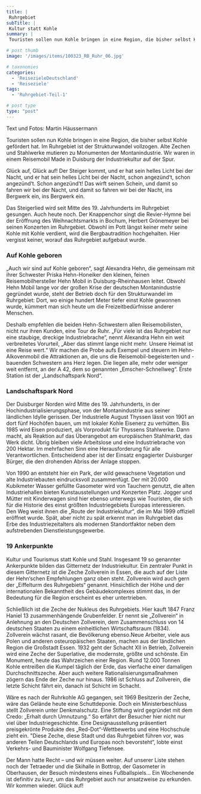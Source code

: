 ```yaml
---
title: |
 Ruhrgebiet
subTitle: |
 Kultur statt Kohle
summary: |
 Touristen sollen nun Kohle bringen in eine Region, die bisher selbst Kohle gefördert hat. Im Ruhrgebiet ist der Strukturwandel vollzogen. Alte Zechen und Stahlwerke mutieren zu Monumenten der Montanindustrie. Wir waren in einem Reisemobil Made in Duisburg der Industriekultur auf der Spur. Glück auf, Glück auf! Der Steiger kommt, und er hat sein helles Licht bei der Nacht,

# post thumb
image: '/images/items/100323_RB_Ruhr_06.jpg'

# taxonomies
categories: 
  - 'ReisezieleDeutschland'
  - 'Reiseziele'
tags:
  - 'Ruhrgebiet-Teil-1'

# post type
type: "post"
---
```


Text und Fotos: Martin Häussermann

Touristen sollen nun Kohle bringen in eine Region, die bisher selbst Kohle gefördert hat. Im Ruhrgebiet ist der Strukturwandel vollzogen. Alte Zechen und Stahlwerke mutieren zu Monumenten der Montanindustrie. Wir waren in einem Reisemobil Made in Duisburg der Industriekultur auf der Spur.

Glück auf, Glück auf! Der Steiger kommt, und er hat sein helles Licht bei der Nacht, und er hat sein helles Licht bei der Nacht, schon angezünd‘t, schon angezünd‘t. Schon angezünd‘t! Das wirft seinen Schein, und damit so fahren wir bei der Nacht, und damit so fahren wir bei der Nacht, ins Bergwerk ein, ins Bergwerk ein.  

 Das Steigerlied wird seit Mitte des 19. Jahrhunderts im Ruhrgebiet gesungen. Auch heute noch. Der Knappenchor singt die Revier-Hymne bei der Eröffnung des Weihnachtsmarkts in Bochum, Herbert Grönemeyer bei seinen Konzerten im Ruhrgebiet. Obwohl im Pott längst keiner mehr seine Kohle mit Kohle verdient, wird die Bergbautradition hochgehalten. Hier vergisst keiner, worauf das Ruhrgebiet aufgebaut wurde.  

### Auf Kohle geboren

„Auch wir sind auf Kohle geboren“, sagt Alexandra Hehn, die gemeinsam mit ihrer Schwester Priska Hehn-Honeiker den kleinen, feinen Reisemobilhersteller Hehn Mobil in Duisburg-Rheinhausen leitet. Obwohl Hehn Mobil lange vor der großen Krise der deutschen Montanindustrie gegründet wurde, steht der Betrieb doch für den Strukturwandel im Ruhrgebiet: Dort, wo einige hundert Meter tiefer einst Kohle gewonnen wurde, kümmert man sich heute um die Freizeitbedürfnisse anderer Menschen.  

 Deshalb empfehlen die beiden Hehn-Schwestern allen Reisemobilisten, nicht nur ihren Kunden, eine Tour de Ruhr. „Für viele ist das Ruhrgebiet nur eine staubige, dreckige Industriebrache“, nennt Alexandra Hehn ein weit verbreitetes Vorurteil, „Aber das stimmt lange nicht mehr. Unsere Heimat ist eine Reise wert.“ Wir machen die Probe aufs Exempel und steuern im Hehn-Alkovenmobil die Attraktionen an, die uns die Reisemobil-begeisterten und -bauenden Schwestern ans Herz legen. Die liegen alle, mehr oder weniger weit entfernt, an der A 42, dem so genannten „Emscher-Schnellweg“. Erste Station ist der „Landschaftspark Nord“.  

### Landschaftspark Nord

Der Duisburger Norden wird Mitte des 19. Jahrhunderts, in der Hochindustrialisierungsphase, von der Montanindustrie aus seiner ländlichen Idylle gerissen. Der Industrielle August Thyssen lässt von 1901 an dort fünf Hochöfen bauen, um mit lokaler Kohle Eisenerz zu verhütten. Bis 1985 wird Eisen produziert, als Vorprodukt für Thyssens Stahlwerke. Dann macht, als Reaktion auf das Überangebot am europäischen Stahlmarkt, das Werk dicht. Übrig bleiben viele Arbeitslose und eine Industriebrache von 200 Hektar. Im mehrfachen Sinn eine Herausforderung für alle Verantwortlichen. Entscheidend aber ist der Einsatz engagierter Duisburger Bürger, die den drohenden Abriss der Anlage stoppen.  

 Von 1990 an entsteht hier ein Park, der wild gewachsene Vegetation und alte Industriebauten eindrucksvoll zusammenfügt. Der mit 20.000 Kubikmeter Wasser gefüllte Gasometer wird von Tauchern genutzt, die alten Industriehallen bieten Kunstausstellungen und Konzerten Platz. Jogger und Mütter mit Kinderwagen sind hier ebenso unterwegs wie Touristen, die sich für die Historie des einst größten Industriegebiets Europas interessieren. Den Weg weist ihnen die „Route der Industriekultur“, die im Mai 1999 offiziell eröffnet wurde. Spät, aber nicht zu spät erkennt man im Ruhrgebiet das Erbe des Industriezeitalters als modernen Standortfaktor neben dem aufstrebenden Dienstleistungsgewerbe.  

### 19 Ankerpunkte

Kultur und Tourismus statt Kohle und Stahl. Insgesamt 19 so genannter Ankerpunkte bilden das Gitternetz der Industriekultur. Ein zentraler Punkt in diesem Gitternetz ist die Zeche Zollverein in Essen, die auch auf der Liste der Hehn‘schen Empfehlungen ganz oben steht. Zollverein wird auch gern der „Eiffelturm des Ruhrgebiets“ genannt. Hinsichtlich der Höhe und der internationalen Bekanntheit des Gebäudekomplexes stimmt das, in der Bedeutung für die Region erscheint es eher untertrieben.  

 Schließlich ist die Zeche der Nukleus des Ruhrgebiets. Hier kauft 1847 Franz Haniel 13 zusammenhängende Grubenfelder. Er nennt sie „Zollverein“ in Anlehnung an den Deutschen Zollverein, dem Zusammenschluss von 14 deutschen Staaten zu einem einheitlichen Wirtschaftsraum (1834). Zollverein wächst rasant, die Bevölkerung ebenso.Neue Arbeiter, viele aus Polen und anderen osteuropäischen Staaten, machen aus der ländlichen Region die Großstadt Essen. 1932 geht der Schacht XII in Betrieb, Zollverein wird eine Zeche der Superlative, die modernste, größte und schönste. Ein Monument, heute das Wahrzeichen einer Region. Rund 12.000 Tonnen Kohle entreißen die Kumpel täglich der Erde, das vierfache einer damaligen Durchschnittszeche. Aber auch weitere Rationalisierungsmaßnahmen zögern das Ende der Zeche nur hinaus. 1986 ist Schluss auf Zollverein, die letzte Schicht fährt ein, danach ist Schicht im Schacht.  

 Wäre es nach der Ruhrkohle AG gegangen, seit 1969 Besitzerin der Zeche, wäre das Gelände heute eine Schuttdeponie. Doch ein Ministerbeschluss stellt Zollverein unter Denkmalschutz. Eine Stiftung wird gegründet mit dem Credo: „Erhalt durch Umnutzung.“ So erfährt der Besucher hier nicht nur viel über Industriegeschichte. Eine Designausstellung präsentiert preisgekrönte Produkte des „Red-Dot“-Wettbewerbs und eine Hochschule zieht ein. "Diese Zeche, diese Stadt und das Ruhrgebiet führen vor, was anderen Teilen Deutschlands und Europas noch bevorsteht“, lobte einst Verkehrs- und Bauminister Wolfgang Tiefensee.  

 Der Mann hatte Recht – und wir müssen weiter. Auf unserer Liste stehen noch der Tetraeder und die Skihalle in Bottrop, der Gasometer in Oberhausen, der Besuch mindestens eines Fußballspiels... Ein Wochenende ist definitiv zu kurz, um das Ruhrgebiet auch nur ansatzweise zu erkunden. Wir kommen wieder. Glück auf!  
